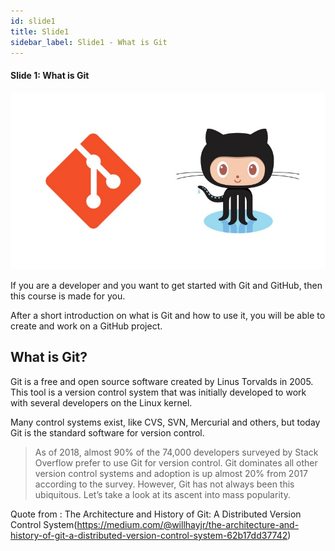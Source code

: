 ```yaml
---
id: slide1
title: Slide1
sidebar_label: Slide1 - What is Git
---
```


#### Slide 1: What is Git


![xxx](https://github.com/ChickenKyiv/awesome-git-article/blob/master/img/03-git-github-logos.jpeg)

If you are a developer and you want to get started with Git and GitHub, then this course is made for you.

After a short introduction on what is Git and how to use it, you will be able to create and work on a GitHub project.

## What is Git?
Git is a free and open source software created by Linus Torvalds in 2005. This tool is a version control system that was initially developed to work with several developers on the Linux kernel.

Many control systems exist, like CVS, SVN, Mercurial and others, but today Git is the standard software for version control.

> As of 2018, almost 90% of the 74,000 developers surveyed by Stack Overflow prefer to use Git for version control. Git dominates all other version control systems and adoption is up almost 20% from 2017 according to the survey. However, Git has not always been this ubiquitous. Let’s take a look at its ascent into mass popularity.

Quote from : The Architecture and History of Git: A Distributed Version Control System(https://medium.com/@willhayjr/the-architecture-and-history-of-git-a-distributed-version-control-system-62b17dd37742)

